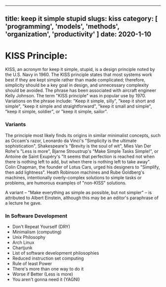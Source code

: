 ----
title: keep it simple stupid
slugs: kiss
category: [ 'programming', 'models', 'methods', 'organization', 'productivity' 
]
date: 2020-1-10
----

# KISS Principle:
KISS, an acronym for keep it simple, stupid, is a design principle noted by the U.S. Navy in 1960. The KISS principle states that most systems work best if they are kept simple rather than made complicated; therefore, simplicity should be a key goal in design, and unnecessary complexity should be avoided. The phrase has been associated with aircraft engineer Kelly Johnson. The term "KISS principle" was in popular use by 1970. Variations on the phrase include: "Keep it simple, silly", "keep it short and simple", "keep it simple and straightforward", "keep it small and simple", "keep it simple, soldier", or "keep it simple, sailor". 

### Variants
The principle most likely finds its origins in similar minimalist concepts, such as Occam's razor, Leonardo da Vinci's "Simplicity is the ultimate sophistication", Shakespeare's "Brevity is the soul of wit", Mies Van Der Rohe's "Less is more", Bjarne Stroustrup's "Make Simple Tasks Simple!", or Antoine de Saint Exupéry's "It seems that perfection is reached not when there is nothing left to add, but when there is nothing left to take away". Colin Chapman, the founder of Lotus Cars, urged his designers to "Simplify, then add lightness". Heath Robinson machines and Rube Goldberg's machines, intentionally overly-complex solutions to simple tasks or problems, are humorous examples of "non-KISS" solutions.

A variant – "Make everything as simple as possible, but not simpler" – is attributed to Albert Einstein, although this may be an editor's paraphrase of a lecture he gave.

### In Software Development

- Don't Repeat Yourself (DRY)
- Minimalism (computing)
- Unix Philosophy
- Arch Linux
- Chartjunk
- List of software development philosophies
- Reduced instruction set computing
- Rule of least Power
- There's more than one way to do it
- Worse if Better (Less is more)
- You aren't gonna need it (YAGNI)
